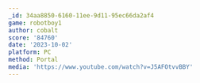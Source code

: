 ```yaml
---
_id: 34aa8850-6160-11ee-9d11-95ec66da2af4
game: robotboy1
author: cobalt
score: '84760'
date: '2023-10-02'
platform: PC
method: Portal
media: 'https://www.youtube.com/watch?v=J5AFOtvvBBY'
---
```

